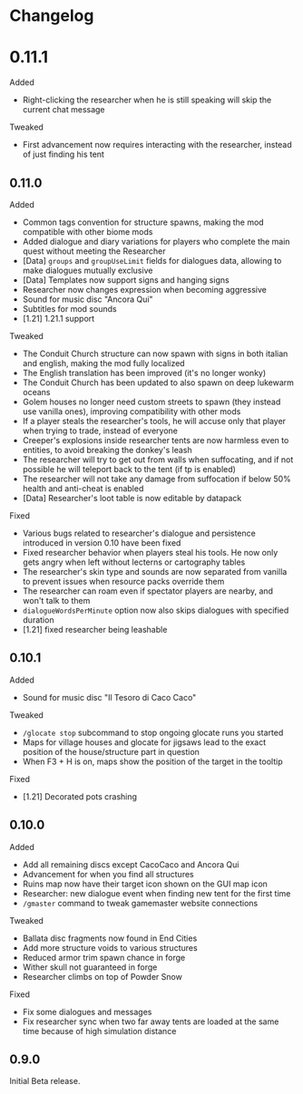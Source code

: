 # Changelog

# 0.11.1

Added
- Right-clicking the researcher when he is still speaking will skip the current chat message

Tweaked
- First advancement now requires interacting with the researcher, instead of just finding his tent


## 0.11.0

Added
- Common tags convention for structure spawns, making the mod compatible with other biome mods
- Added dialogue and diary variations for players who complete the main quest without meeting the Researcher
- [Data] `groups` and `groupUseLimit` fields for dialogues data, allowing to make dialogues mutually exclusive
- [Data] Templates now support signs and hanging signs
- Researcher now changes expression when becoming aggressive
- Sound for music disc "Ancora Qui"
- Subtitles for mod sounds
- [1.21] 1.21.1 support

Tweaked
- The Conduit Church structure can now spawn with signs in both italian and english, making the mod fully localized
- The English translation has been improved (it's no longer wonky)
- The Conduit Church has been updated to also spawn on deep lukewarm oceans
- Golem houses no longer need custom streets to spawn (they instead use vanilla ones), improving compatibility with other mods
- If a player steals the researcher's tools, he will accuse only that player when trying to trade, instead of everyone
- Creeper's explosions inside researcher tents are now harmless even to entities, to avoid breaking the donkey's leash
- The researcher will try to get out from walls when suffocating, and if not possible he will teleport back to the tent (if tp is enabled)
- The researcher will not take any damage from suffocation if below 50% health and anti-cheat is enabled
- [Data] Researcher's loot table is now editable by datapack

Fixed
- Various bugs related to researcher's dialogue and persistence introduced in version 0.10 have been fixed
- Fixed researcher behavior when players steal his tools. He now only gets angry when left without lecterns or cartography tables
- The researcher's skin type and sounds are now separated from vanilla to prevent issues when resource packs override them
- The researcher can roam even if spectator players are nearby, and won't talk to them
- `dialogueWordsPerMinute` option now also skips dialogues with specified duration
- [1.21] fixed researcher being leashable


## 0.10.1

Added
- Sound for music disc "Il Tesoro di Caco Caco"

Tweaked
- `/glocate stop` subcommand to stop ongoing glocate runs you started
- Maps for village houses and glocate for jigsaws lead to the exact
    position of the house/structure part in question
- When F3 + H is on, maps show the position of the target in the tooltip

Fixed
- [1.21] Decorated pots crashing


## 0.10.0

Added
- Add all remaining discs except CacoCaco and Ancora Qui
- Advancement for when you find all structures
- Ruins map now have their target icon shown on the GUI map icon
- Researcher: new dialogue event when finding new tent for the first time
- `/gmaster` command to tweak gamemaster website connections

Tweaked
- Ballata disc fragments now found in End Cities
- Add more structure voids to various structures
- Reduced armor trim spawn chance in forge
- Wither skull not guaranteed in forge
- Researcher climbs on top of Powder Snow

Fixed
- Fix some dialogues and messages
- Fix researcher sync when two far away tents are loaded at the same time because of high simulation distance


## 0.9.0

Initial Beta release.
